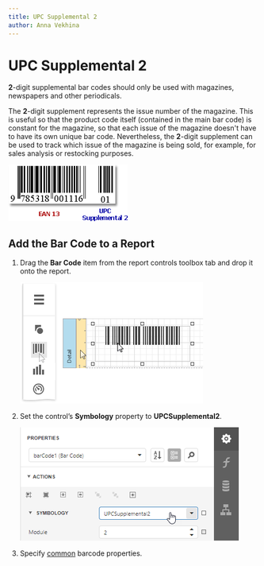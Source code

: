 ```yaml
---
title: UPC Supplemental 2
author: Anna Vekhina
---
```

# UPC Supplemental 2

**2**-digit supplemental bar codes should only be used with magazines, newspapers and other periodicals.

The **2**-digit supplement represents the issue number of the magazine. This is useful so that the product code itself (contained in the main bar code) is constant for the magazine, so that each issue of the magazine doesn't have to have its own unique bar code. Nevertheless, the **2**-digit supplement can be used to track which issue of the magazine is being sold, for example, for sales analysis or restocking purposes.

![](../../../../images/eurd-web-bar-code-upc-supplemental-2.png)

## Add the Bar Code to a Report

1. Drag the **Bar Code** item from the report controls toolbox tab and drop it onto the report. 

    ![](../../../../images/eurd-web-add-bar-code-to-report.png)

2. Set the control’s **Symbology** property to **UPCSupplemental2**. 

    ![](../../../../images/upc-supplemental-2-in-designer.png)

3. Specify [common](add-bar-codes-to-a-report.md) barcode properties.